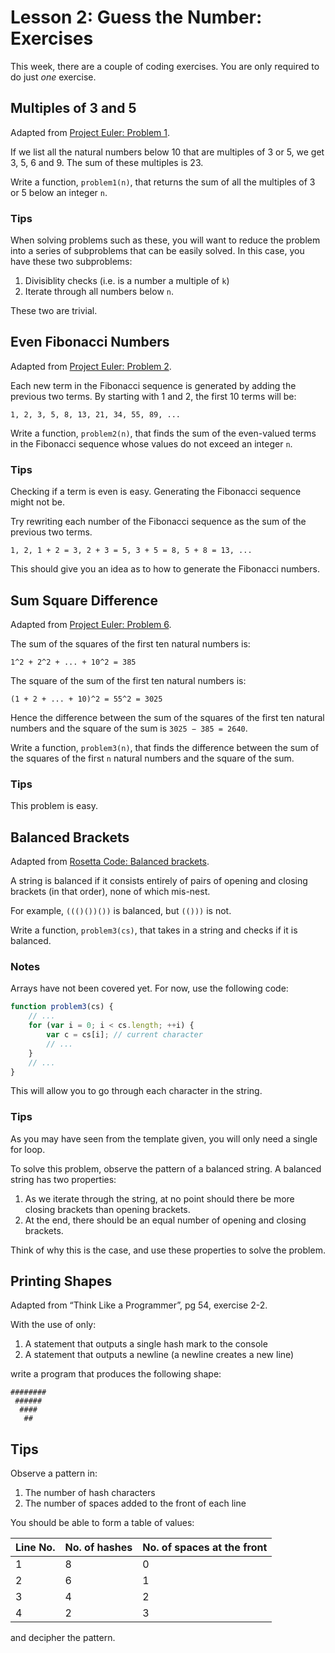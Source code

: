 # Lesson 2: Guess the Number: Exercises

This week, there are a couple of coding exercises. You are only required to do just *one* exercise.

## Multiples of 3 and 5

Adapted from [Project Euler: Problem 1](https://projecteuler.net/problem=1).

If we list all the natural numbers below 10 that are multiples of 3 or 5, we get 3, 5, 6 and 9. The sum of these multiples is 23.

Write a function, `problem1(n)`, that returns the sum of all the multiples of 3 or 5 below an integer `n`.

### Tips

When solving problems such as these, you will want to reduce the problem into a series of subproblems that can be easily solved. In this case, you have these two subproblems:

1. Divisiblity checks (i.e. is a number a multiple of `k`)
2. Iterate through all numbers below `n`.

These two are trivial.

## Even Fibonacci Numbers

Adapted from [Project Euler: Problem 2](https://projecteuler.net/problem=2).

Each new term in the Fibonacci sequence is generated by adding the previous two terms. By starting with 1 and 2, the first 10 terms will be:

    1, 2, 3, 5, 8, 13, 21, 34, 55, 89, ...

Write a function, `problem2(n)`, that finds the sum of the even-valued terms in the Fibonacci sequence whose values do not exceed an integer `n`.

### Tips

Checking if a term is even is easy. Generating the Fibonacci sequence might not be.

Try rewriting each number of the Fibonacci sequence as the sum of the previous two terms.

    1, 2, 1 + 2 = 3, 2 + 3 = 5, 3 + 5 = 8, 5 + 8 = 13, ...

This should give you an idea as to how to generate the Fibonacci numbers.

## Sum Square Difference

Adapted from [Project Euler: Problem 6](https://projecteuler.net/problem=6).

The sum of the squares of the first ten natural numbers is:

    1^2 + 2^2 + ... + 10^2 = 385

The square of the sum of the first ten natural numbers is:

    (1 + 2 + ... + 10)^2 = 55^2 = 3025

Hence the difference between the sum of the squares of the first ten natural numbers and the square of the sum is `3025 − 385 = 2640`.

Write a function, `problem3(n)`, that finds the difference between the sum of the squares of the first `n` natural numbers and the square of the sum.

### Tips

This problem is easy.

## Balanced Brackets

Adapted from [Rosetta Code: Balanced brackets](http://rosettacode.org/wiki/Balanced_brackets).

A string is balanced if it consists entirely of pairs of opening and closing brackets (in that order), none of which mis-nest.

For example, `((()())())` is balanced, but `(()))` is not.

Write a function, `problem3(cs)`, that takes in a string and checks if it is balanced.

### Notes

Arrays have not been covered yet. For now, use the following code:

```js
function problem3(cs) {
	// ...
	for (var i = 0; i < cs.length; ++i) {
		var c = cs[i]; // current character
		// ...
	}
	// ...
}
```

This will allow you to go through each character in the string.

### Tips

As you may have seen from the template given, you will only need a single for loop.

To solve this problem, observe the pattern of a balanced string. A balanced string has two properties:

1. As we iterate through the string, at no point should there be more closing brackets than opening brackets.
2. At the end, there should be an equal number of opening and closing brackets.

Think of why this is the case, and use these properties to solve the problem.

## Printing Shapes

Adapted from “Think Like a Programmer”, pg 54, exercise 2-2.

With the use of only:

1. A statement that outputs a single hash mark to the console
2. A statement that outputs a newline (a newline creates a new line)

write a program that produces the following shape:

```
########
 ######
  ####
   ##
```

## Tips

Observe a pattern in:

1. The number of hash characters
2. The number of spaces added to the front of each line

You should be able to form a table of values:

| Line No. | No. of hashes | No. of spaces at the front |
| -------- | ------------- | -------------------------- |
| 1        | 8             | 0                          |
| 2        | 6             | 1                          |
| 3        | 4             | 2                          |
| 4        | 2             | 3                          |

and decipher the pattern.
